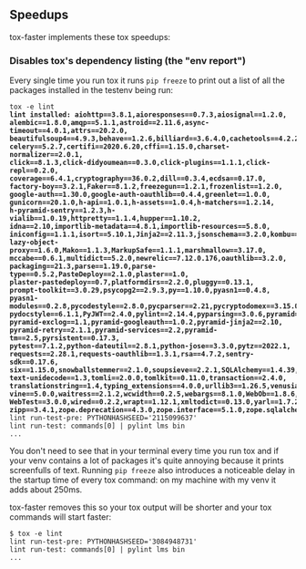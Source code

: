 
Speedups
--------

tox-faster implements these tox speedups:

### Disables tox's dependency listing (the "env report")

Every single time you run tox it runs `pip freeze` to print out a list of all
the packages installed in the testenv being run:

<pre><code>tox -e lint
<b>lint installed: aiohttp==3.8.1,aioresponses==0.7.3,aiosignal==1.2.0,
alembic==1.8.0,amqp==5.1.1,astroid==2.11.6,async-timeout==4.0.1,attrs==20.2.0,
beautifulsoup4==4.9.3,behave==1.2.6,billiard==3.6.4.0,cachetools==4.2.2,
celery==5.2.7,certifi==2020.6.20,cffi==1.15.0,charset-normalizer==2.0.1,
click==8.1.3,click-didyoumean==0.3.0,click-plugins==1.1.1,click-repl==0.2.0,
coverage==6.4.1,cryptography==36.0.2,dill==0.3.4,ecdsa==0.17.0,
factory-boy==3.2.1,Faker==8.1.2,freezegun==1.2.1,frozenlist==1.2.0,
google-auth==1.30.0,google-auth-oauthlib==0.4.4,greenlet==1.0.0,
gunicorn==20.1.0,h-api==1.0.1,h-assets==1.0.4,h-matchers==1.2.14,
h-pyramid-sentry==1.2.3,h-vialib==1.0.19,httpretty==1.1.4,hupper==1.10.2,
idna==2.10,importlib-metadata==4.8.1,importlib-resources==5.8.0,
iniconfig==1.1.1,isort==5.10.1,Jinja2==2.11.3,jsonschema==3.2.0,kombu==5.2.4,
lazy-object-proxy==1.6.0,Mako==1.1.3,MarkupSafe==1.1.1,marshmallow==3.17.0,
mccabe==0.6.1,multidict==5.2.0,newrelic==7.12.0.176,oauthlib==3.2.0,
packaging==21.3,parse==1.19.0,parse-type==0.5.2,PasteDeploy==2.1.0,plaster==1.0,
plaster-pastedeploy==0.7,platformdirs==2.2.0,pluggy==0.13.1,
prompt-toolkit==3.0.29,psycopg2==2.9.3,py==1.10.0,pyasn1==0.4.8,
pyasn1-modules==0.2.8,pycodestyle==2.8.0,pycparser==2.21,pycryptodomex==3.15.0,
pydocstyle==6.1.1,PyJWT==2.4.0,pylint==2.14.4,pyparsing==3.0.6,pyramid==2.0,
pyramid-exclog==1.1,pyramid-googleauth==1.0.2,pyramid-jinja2==2.10,
pyramid-retry==2.1.1,pyramid-services==2.2,pyramid-tm==2.5,pyrsistent==0.17.3,
pytest==7.1.2,python-dateutil==2.8.1,python-jose==3.3.0,pytz==2022.1,
requests==2.28.1,requests-oauthlib==1.3.1,rsa==4.7.2,sentry-sdk==0.17.6,
six==1.15.0,snowballstemmer==2.1.0,soupsieve==2.2.1,SQLAlchemy==1.4.39,
text-unidecode==1.3,tomli==2.0.0,tomlkit==0.11.0,transaction==2.4.0,
translationstring==1.4,typing_extensions==4.0.0,urllib3==1.26.5,venusian==3.0.0,
vine==5.0.0,waitress==2.1.2,wcwidth==0.2.5,webargs==8.1.0,WebOb==1.8.6,
WebTest==3.0.0,wired==0.2.2,wrapt==1.12.1,xmltodict==0.13.0,yarl==1.7.2,
zipp==3.4.1,zope.deprecation==4.3.0,zope.interface==5.1.0,zope.sqlalchemy==1.6</b>
lint run-test-pre: PYTHONHASHSEED='2115099637'
lint run-test: commands[0] | pylint lms bin
...</code></pre>

You don't need to see that in your terminal every time you run tox and if your
venv contains a lot of packages it's quite annoying because it prints
screenfulls of text. Running `pip freeze` also introduces a noticeable delay in
the startup time of every tox command: on my machine with my venv it adds about
250ms.

tox-faster removes this so your tox output will be shorter and your tox
commands will start faster:

```terminal
$ tox -e lint
lint run-test-pre: PYTHONHASHSEED='3084948731'
lint run-test: commands[0] | pylint lms bin
...
```

